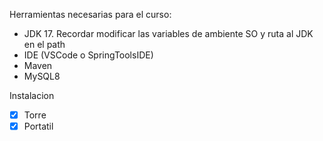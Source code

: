 Herramientas necesarias para el curso:

- JDK 17. Recordar modificar las variables de ambiente SO y ruta al JDK en el path
- IDE (VSCode o SpringToolsIDE)
- Maven
- MySQL8

Instalacion 
- [x] Torre
- [x] Portatil
